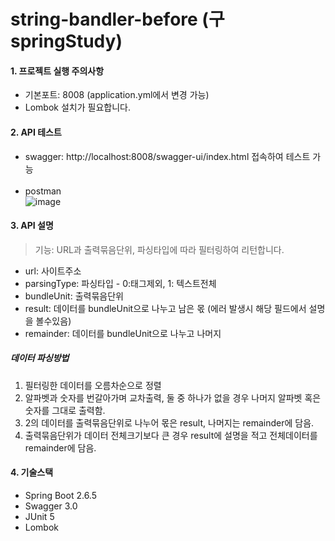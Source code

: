 # string-bandler-before (구 springStudy)


#### 1. 프로젝트 실행 주의사항
* 기본포트: 8008 (application.yml에서 변경 가능)<br>
* Lombok 설치가 필요합니다.


#### 2. API 테스트
* swagger: http://localhost:8008/swagger-ui/index.html 접속하여 테스트 가능
<br><br>
* postman<br>
![image](https://user-images.githubusercontent.com/53467957/158023321-e601bdb5-cc58-4d84-8676-6a591621a321.png)

#### 3. API 설명
>기능: URL과 출력묶음단위, 파싱타입에 따라 필터링하여 리턴합니다.

* url: 사이트주소
* parsingType: 파싱타입 - 0:태그제외, 1: 텍스트전체
* bundleUnit: 출력묶음단위
* result: 데이터를 bundleUnit으로 나누고 남은 몫 (에러 발생시 해당 필드에서 설명을 볼수있음)
* remainder: 데이터를 bundleUnit으로 나누고 나머지

##### 데이터 파싱방법
1. 필터링한 데이터를 오름차순으로 정렬
2. 알파벳과 숫자를 번갈아가며 교차출력, 둘 중 하나가 없을 경우 나머지 알파벳 혹은 숫자를 그대로 출력함.
3. 2의 데이터를 출력묶음단위로 나누어 몫은 result, 나머지는 remainder에 담음.
4. 출력묶음단위가 데이터 전체크기보다 큰 경우 result에 설명을 적고 전체데이터를 remainder에 담음.

#### 4. 기술스택
* Spring Boot 2.6.5
* Swagger 3.0
* JUnit 5
* Lombok
